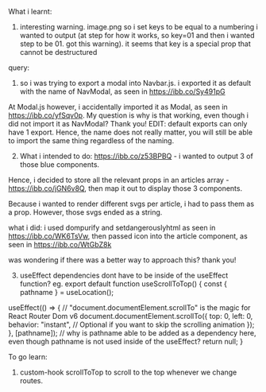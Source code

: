 What i learnt:

1. interesting warning. image.png
   so i set keys to be equal to a numbering i wanted to output (at step for how it works, so key=01 and then i wanted step to be 01. got this warning). it seems that key is a special prop that cannot be destructured

query:

1. so i was trying to export a modal into Navbar.js. i exported it as default with the name of NavModal, as seen in https://ibb.co/Sy491pG

At Modal.js however, i accidentally imported it as Modal, as seen in https://ibb.co/yfSqv0p. My question is why is that working, even though i did not import it as NavModal? Thank you!
EDIT: default exports can only have 1 export. Hence, the name does not really matter, you will still be able to import the same thing regardless of the naming.

2. What i intended to do: https://ibb.co/z53BPBQ - i wanted to output 3 of those blue components.

Hence, i decided to store all the relevant props in an articles array - https://ibb.co/jGN6v8Q, then map it out to display those 3 components.

Because i wanted to render different svgs per article, i had to pass them as a prop. However, those svgs ended as a string.

what i did: i used dompurify and setdangerouslyhtml as seen in https://ibb.co/WK6TsVw, then passed icon into the article component, as seen in https://ibb.co/WtGbZ8k

was wondering if there was a better way to approach this? thank you!

3. useEffect dependencies dont have to be inside of the useEffect function? eg.
   export default function useScrollToTop() {
   const { pathname } = useLocation();

useEffect(() => {
// "document.documentElement.scrollTo" is the magic for React Router Dom v6
document.documentElement.scrollTo({
top: 0,
left: 0,
behavior: "instant", // Optional if you want to skip the scrolling animation
});
}, [pathname]);
// why is pathname able to be added as a dependency here, even though pathname is not used inside of the useEffect?
return null;
}

To go learn:

1. custom-hook scrollToTop to scroll to the top whenever we change routes.

